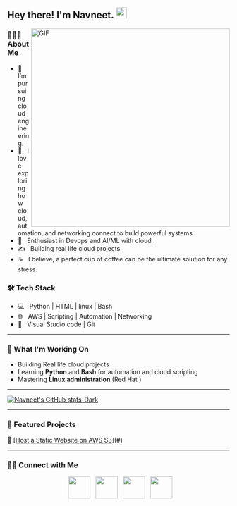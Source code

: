 <h2> Hey there! I'm Navneet. <img src="https://github.com/souvikguria98/souvikguria98/blob/master/Hi.gif" width="25"></h2>
<img align="right" alt="GIF" src="https://www.icareacademy.co.in/admin/jobDriveImages/cloud_engineer.png" width="450"/>

<h3> 👨🏻‍💻 About Me </h3>

- 🔭 &nbsp; I’m pursuing cloud engineering.
- 🤔 &nbsp; I love exploring how cloud, automation, and networking connect to build powerful systems.
- 🌱 &nbsp; Enthusiast in Devops and AI/ML with cloud .
- ✍️ &nbsp; Building real life cloud projects.
- ☕ &nbsp; I believe, a perfect cup of coffee can be the ultimate solution for any stress. 


<h3>🛠 Tech Stack</h3>

- 💻 &nbsp; Python | HTML | linux | Bash
- 🌐 &nbsp; AWS | Scripting | Automation | Networking
- 🔧 &nbsp; Visual Studio code | Git

---

### 🚀 What I'm Working On
- Building Real life cloud projects 
- Learning **Python** and **Bash** for automation and cloud scripting  
- Mastering **Linux administration** (Red Hat ) 

---

[![Navneet's GitHub stats-Dark](https://github-readme-stats.vercel.app/api?username=navneet2003gupta\&show_icons=true\&theme=dark#gh-dark-mode-only)](https://github.com/anuraghazra/github-readme-stats#responsive-card-theme#gh-dark-mode-only)

---

### 🧩 Featured Projects
🔹 [[Host a Static Website on AWS S3](https://github.com/navneet2003gupta/Host-a-Static-Website-in-Amazon-S3.git)](#) 


---

<h3> 🤝🏻 Connect with Me </h3>

<p align="center">
&nbsp; <a href="https://twitter.com/mrnavneet23" target="_blank" rel="noopener noreferrer"><img src="https://img.icons8.com/plasticine/100/000000/twitter.png" width="50" /></a>  
&nbsp; <a href="https://www.instagram.com/gupta.navneet_/" target="_blank" rel="noopener noreferrer"><img src="https://img.icons8.com/plasticine/100/000000/instagram-new.png" width="50" /></a>  
&nbsp; <a href="https://www.linkedin.com/in/thenavneetgupta/" target="_blank" rel="noopener noreferrer"><img src="https://img.icons8.com/plasticine/100/000000/linkedin.png" width="50" /></a>
&nbsp; <a href="mailto:mrnavneet.03@gmail.com" target="_blank" rel="noopener noreferrer"><img src="https://img.icons8.com/plasticine/100/000000/gmail.png"  width="50" /></a>
</p>

